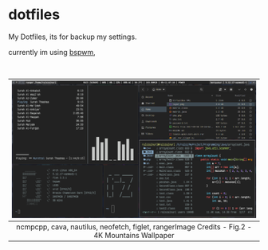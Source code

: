 # dotfiles
My Dotfiles, its for backup my settings.

currently im using [bspwm](https://github.com/baskerville/bspwm),

<br>

| ![img1](img/img1.png) |
|:--:|
| ncmpcpp, cava, nautilus, neofetch, figlet, rangerImage Credits - Fig.2 - 4K Mountains Wallpaper |